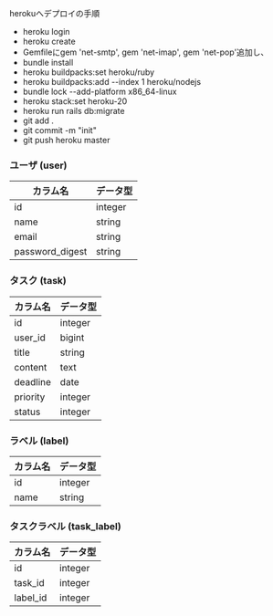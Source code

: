 herokuへデプロイの手順
-  heroku login
-  heroku create
-  Gemfileにgem 'net-smtp', gem 'net-imap', gem 'net-pop'追加し、
-  bundle install
-  heroku buildpacks:set heroku/ruby
-  heroku buildpacks:add --index 1 heroku/nodejs
-  bundle lock --add-platform x86_64-linux
-  heroku stack:set heroku-20
-  heroku run rails db:migrate
-  git add .
-  git commit -m "init"
-  git push heroku master
###  ユーザ (user)

| カラム名        | データ型    |
| --------------- | ----------- |
| id              | integer     |
| name            | string      |
| email           | string      |
| password_digest | string      |
### タスク (task)

| カラム名 | データ型 |
| -------- | -------- |
| id       | integer  |
| user_id  | bigint   |
| title    | string   |
| content  | text     |
| deadline | date     |
| priority | integer  |
| status   | integer  |
### ラベル (label)

| カラム名 | データ型 |
| -------- | -------- |
| id       | integer  |
| name     | string   |

### タスクラベル (task_label)

| カラム名   | データ型  |
| ---------- | --------- |
| id         | integer   |
| task_id    | integer   |
| label_id   | integer   |
